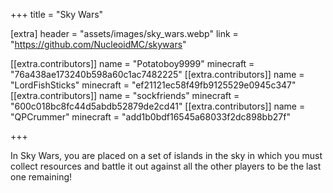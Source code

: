+++
title = "Sky Wars"

[extra]
header = "assets/images/sky_wars.webp"
link = "https://github.com/NucleoidMC/skywars"

[[extra.contributors]]
name = "Potatoboy9999"
minecraft = "76a438ae173240b598a60c1ac7482225"
[[extra.contributors]]
name = "LordFishSticks"
minecraft = "ef21121ec58f49fb9125529e0945c347"
[[extra.contributors]]
name = "sockfriends"
minecraft = "600c018bc8fc44d5abdb52879de2cd41"
[[extra.contributors]]
name = "QPCrummer"
minecraft = "add1b0bdf16545a68033f2dc898bb27f"

+++

In Sky Wars, you are placed on a set of islands in the sky in which you must collect resources and battle it out against all the other players to be the last one remaining!